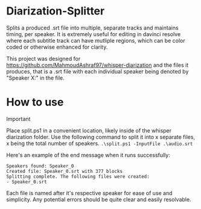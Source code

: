 # Diarization-Splitter
Splits a produced .srt file into multiple, separate tracks and maintains timing, per speaker.
It is extremely useful for editing in davinci resolve where each subtitle track can have
mutliple regions, which can be color coded or otherwise enhanced for clarity.

This project was designed for https://github.com/MahmoudAshraf97/whisper-diarization
and the files it produces, that is a .srt file with each individual speaker
being denoted by "Speaker X:" in the file.

# How to use
> [!IMPORTANT]
> Place split.ps1 in a convenient location, likely inside of the whisper diarization folder.
> Use the following command to split it into x separate files, x being the total number of speakers.
>   `.\split.ps1 -InputFile .\audio.srt`

Here's an example of the end message when it runs successfully:
```
Speakers found: Speaker_0
Created file: Speaker_0.srt with 377 blocks
Splitting complete. The following files were created:
- Speaker_0.srt
```
Each file is named after it's respective speaker for ease of use and simplicity.
Any potential errors should be quite clear and easily resolvable.
